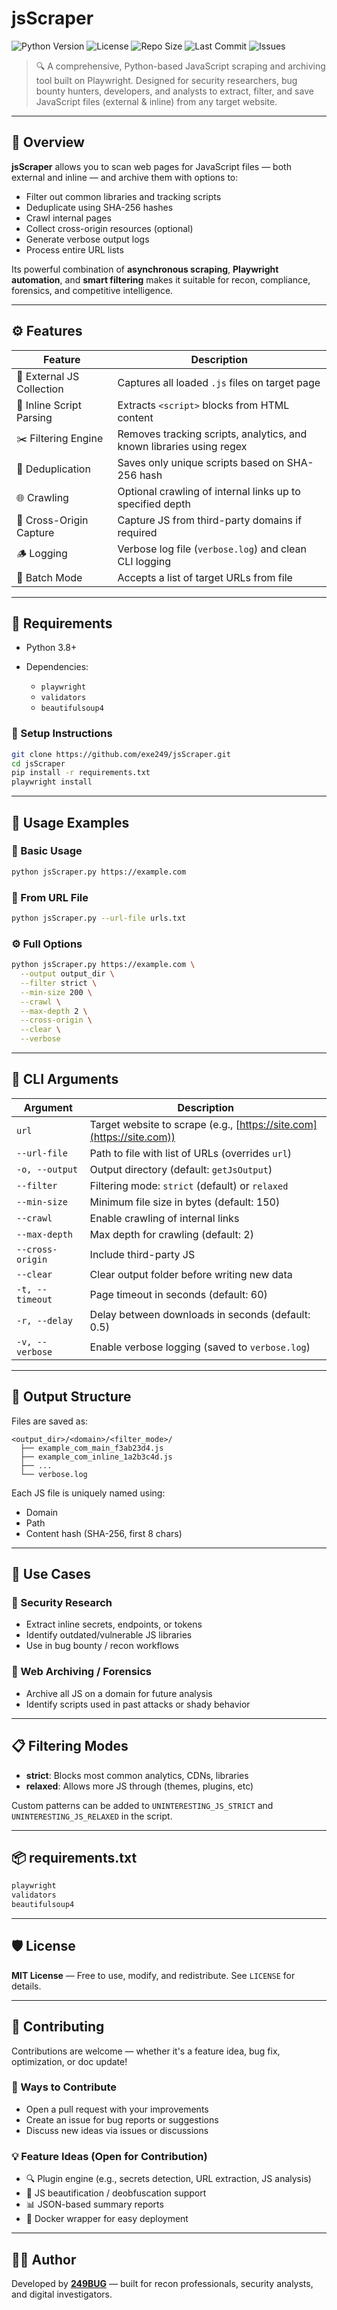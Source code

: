# jsScraper
![Python Version](https://img.shields.io/badge/python-3.8%2B-blue)
![License](https://img.shields.io/badge/license-MIT-green)
![Repo Size](https://img.shields.io/github/repo-size/exe249/jsScraper)
![Last Commit](https://img.shields.io/github/last-commit/exe249/jsScraper)
![Issues](https://img.shields.io/github/issues/exe249/jsScraper)

> 🔍 A comprehensive, Python-based JavaScript scraping and archiving tool built on Playwright. Designed for security researchers, bug bounty hunters, developers, and analysts to extract, filter, and save JavaScript files (external & inline) from any target website.

---

## 🚀 Overview

**jsScraper** allows you to scan web pages for JavaScript files — both external and inline — and archive them with options to:

* Filter out common libraries and tracking scripts
* Deduplicate using SHA-256 hashes
* Crawl internal pages
* Collect cross-origin resources (optional)
* Generate verbose output logs
* Process entire URL lists

Its powerful combination of **asynchronous scraping**, **Playwright automation**, and **smart filtering** makes it suitable for recon, compliance, forensics, and competitive intelligence.

---

## ⚙️ Features

| Feature                   | Description                                                            |
| ------------------------- | ---------------------------------------------------------------------- |
| 📂 External JS Collection | Captures all loaded `.js` files on target page                         |
| 🧠 Inline Script Parsing  | Extracts `<script>` blocks from HTML content                           |
| ✂️ Filtering Engine       | Removes tracking scripts, analytics, and known libraries using regex   |
| 🔄 Deduplication          | Saves only unique scripts based on SHA-256 hash                        |
| 🌐 Crawling               | Optional crawling of internal links up to specified depth              |
| 🏁 Cross-Origin Capture   | Capture JS from third-party domains if required                        |
| 🪵 Logging                | Verbose log file (`verbose.log`) and clean CLI logging                 |
| 🧪 Batch Mode             | Accepts a list of target URLs from file                                |

---

## 🧰 Requirements

* Python 3.8+
* Dependencies:

  * `playwright`
  * `validators`
  * `beautifulsoup4`

### 🔧 Setup Instructions

```bash
git clone https://github.com/exe249/jsScraper.git
cd jsScraper
pip install -r requirements.txt
playwright install
```

---

## 🧪 Usage Examples

### 📄 Basic Usage

```bash
python jsScraper.py https://example.com
```

### 🔁 From URL File

```bash
python jsScraper.py --url-file urls.txt
```

### ⚙️ Full Options

```bash
python jsScraper.py https://example.com \
  --output output_dir \
  --filter strict \
  --min-size 200 \
  --crawl \
  --max-depth 2 \
  --cross-origin \
  --clear \
  --verbose
```

---

## 🧾 CLI Arguments

| Argument         | Description                                                           |
| ---------------- | --------------------------------------------------------------------- |
| `url`            | Target website to scrape (e.g., [https://site.com](https://site.com)) |
| `--url-file`     | Path to file with list of URLs (overrides `url`)                      |
| `-o, --output`   | Output directory (default: `getJsOutput`)                             |
| `--filter`       | Filtering mode: `strict` (default) or `relaxed`                       |
| `--min-size`     | Minimum file size in bytes (default: 150)                             |
| `--crawl`        | Enable crawling of internal links                                     |
| `--max-depth`    | Max depth for crawling (default: 2)                                   |
| `--cross-origin` | Include third-party JS                                                |
| `--clear`        | Clear output folder before writing new data                           |
| `-t, --timeout`  | Page timeout in seconds (default: 60)                                 |
| `-r, --delay`    | Delay between downloads in seconds (default: 0.5)                     |
| `-v, --verbose`  | Enable verbose logging (saved to `verbose.log`)                       |

---

## 📁 Output Structure

Files are saved as:

```
<output_dir>/<domain>/<filter_mode>/
  ├── example_com_main_f3ab23d4.js
  ├── example_com_inline_1a2b3c4d.js
  ├── ...
  └── verbose.log
```

Each JS file is uniquely named using:

* Domain
* Path
* Content hash (SHA-256, first 8 chars)

---

## 🧠 Use Cases

### 🔐 Security Research

* Extract inline secrets, endpoints, or tokens
* Identify outdated/vulnerable JS libraries
* Use in bug bounty / recon workflows

### 🧾 Web Archiving / Forensics

* Archive all JS on a domain for future analysis
* Identify scripts used in past attacks or shady behavior

---

## 📋 Filtering Modes

* **strict**: Blocks most common analytics, CDNs, libraries
* **relaxed**: Allows more JS through (themes, plugins, etc)

Custom patterns can be added to `UNINTERESTING_JS_STRICT` and `UNINTERESTING_JS_RELAXED` in the script.

---

## 📦 requirements.txt

```txt
playwright
validators
beautifulsoup4
```

---

## 🛡 License

**MIT License** — Free to use, modify, and redistribute. See `LICENSE` for details.

---

## 🤝 Contributing

Contributions are welcome — whether it's a feature idea, bug fix, optimization, or doc update!

### 🚀 Ways to Contribute

- Open a pull request with your improvements
- Create an issue for bug reports or suggestions
- Discuss new ideas via issues or discussions

### 💡 Feature Ideas (Open for Contribution)

- 🔍 Plugin engine (e.g., secrets detection, URL extraction, JS analysis)
- 🎨 JS beautification / deobfuscation support
- 📊 JSON-based summary reports
- 🐳 Docker wrapper for easy deployment


---

## 👨‍💻 Author

Developed by **[249BUG](https://github.com/exe249)** — built for recon professionals, security analysts, and digital investigators.

